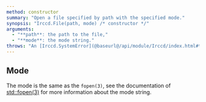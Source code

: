 ```yaml
---
method: constructor
summary: "Open a file specified by path with the specified mode."
synopsis: "Irccd.File(path, mode) /* constructor */"
arguments:
  - "**path**: the path to the file,"
  - "**mode**: the mode string."
throws: "An [Irccd.SystemError](@baseurl@/api/module/Irccd/index.html#types) on failures."
---
```


## Mode

The mode is the same as the `fopen(3)`, see the documentation of [std::fopen(3)][fopen] for more information
about the mode string.

[fopen]: http://en.cppreference.com/w/cpp/io/c/fopen
